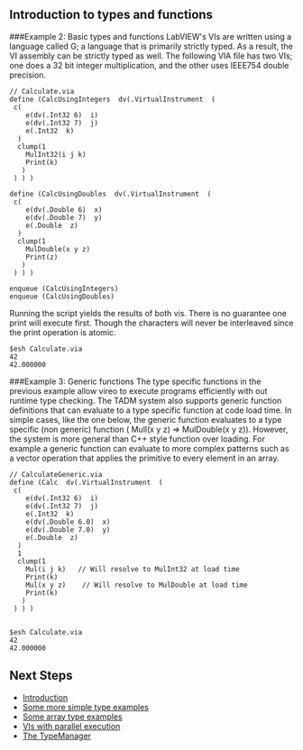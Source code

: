 ## Introduction to types and functions

###Example 2: Basic types and functions
LabVIEW's VIs are written using a language called G; a language that is primarily strictly typed. As a result, the VI assembly can be strictly typed as well.  The following VIA file has two VIs; one does a 32 bit integer multiplication, and the other uses IEEE754 double precision.

~~~{.via}
// Calculate.via
define (CalcUsingIntegers  dv(.VirtualInstrument  (
 c(
    e(dv(.Int32 6)  i)
    e(dv(.Int32 7)  j)
    e(.Int32  k)
  )
  clump(1
    MulInt32(i j k)
    Print(k)
   )
 ) ) )

define (CalcUsingDoubles  dv(.VirtualInstrument  (
 c(
    e(dv(.Double 6)  x)
    e(dv(.Double 7)  y)
    e(.Double  z)
  )
  clump(1
    MulDouble(x y z)
    Print(z)
   )
 ) ) )

enqueue (CalcUsingIntegers)
enqueue (CalcUsingDoubles)
~~~

Running the script yields the results of both vis. There is no guarantee one print will execute first. Though the characters will never be interleaved since the print operation is atomic.

~~~{.via}
$esh Calculate.via
42
42.000000
~~~

###Example 3: Generic functions
The type specific functions in the previous example allow vireo to execute programs efficiently with out runtime type checking. The TADM system also supports generic function definitions that can evaluate to a type specific function at code load time.  In simple cases, like the one below, the generic function evaluates to a type specific (non generic)  function  ( Mull(x y z) => MulDouble(x y z)). However, the system is more general than C++ style function over loading. For example a generic function can evaluate to more complex patterns  such as a vector operation that applies the primitive to every element in an array. 

~~~{.via}
// CalculateGeneric.via
define (Calc  dv(.VirtualInstrument  (
 c(
    e(dv(.Int32 6)  i)
    e(dv(.Int32 7)  j)
    e(.Int32  k)
    e(dv(.Double 6.0)  x)
    e(dv(.Double 7.0)  y)
    e(.Double  z)
  )
  1
  clump(1 
    Mul(i j k)   // Will resolve to MulInt32 at load time
    Print(k)
    Mul(x y z)    // Will resolve to MulDouble at load time
    Print(k)
   )
 ) ) )


$esh Calculate.via
42
42.000000 
~~~

## Next Steps
* [Introduction](index.html)
* [Some more simple type examples](md_dox__intro_type_examples.html)
* [Some array type examples](md_dox__intro_array_examples.html)
* [VIs with parallel execution](md_dox__intro_parallel_clump_examples.html)
* [The TypeManager](md_dox__type_manager.html)
